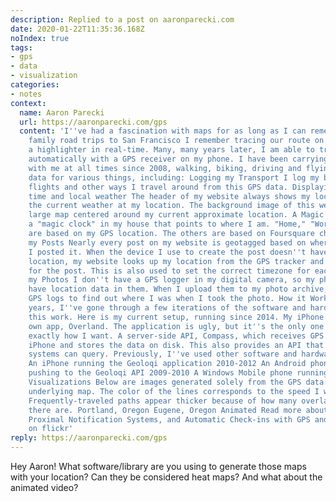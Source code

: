 ```yaml
---
description: Replied to a post on aaronparecki.com
date: 2020-01-22T11:35:36.168Z
noIndex: true
tags:
- gps
- data
- visualization
categories:
- notes
context:
  name: Aaron Parecki
  url: https://aaronparecki.com/gps
  content: 'I''ve had a fascination with maps for as long as I can remember. During
    family road trips to San Francisco I remember tracing our route on a map with
    a highlighter in real-time. Many, many years later, I am able to trace my route
    automatically with a GPS receiver on my phone. I have been carrying a GPS tracker
    with me at all times since 2008, walking, biking, driving and flying. I use this
    data for various things, including: Logging my Transport I log my bike rides,
    flights and other ways I travel around from this GPS data. Displaying my local
    time and local weather The header of my website always shows my local time and
    the current weather at my location. The background image of this website is a
    large map centered around my current approximate location. A Magic Clock I have
    a "magic clock" in my house that points to where I am. "Home," "Work" and "Traveling"
    are based on my GPS location. The others are based on Foursquare checkins. Geotagging
    my Posts Nearly every post on my website is geotagged based on where I am when
    I posted it. When the device I use to create the post doesn''t have a source of
    location, my website looks up my location from the GPS tracker and uses that location
    for the post. This is also used to set the correct timezone for each post. Geotagging
    my Photos I don''t have a GPS logger in my digital camera, so my photos don''t
    have location data in them. When I upload them to my photo archive, I query my
    GPS logs to find out where I was when I took the photo. How it Works Over the
    years, I''ve gone through a few iterations of the software and hardware that makes
    this work. Here is my current setup, running since 2014. My iPhone running my
    own app, Overland. The application is ugly, but it''s the only one that behaves
    exactly how I want. A server-side API, Compass, which receives GPS logs from the
    iPhone and stores the data on disk. This also provides an API that various other
    systems can query. Previously, I''ve used other software and hardware: 2012-2014
    An iPhone running the Geoloqi application 2010-2012 An Android phone running Instamapper,
    pushing to the Geoloqi API 2009-2010 A Windows Mobile phone running trackr.eu
    Visualizations Below are images generated solely from the GPS data. There is no
    underlying map. The color of the lines corresponds to the speed I was traveling.
    Frequently-traveled paths appear thicker because of how many overlapping tracks
    there are. Portland, Oregon Eugene, Oregon Animated Read more about Geonotes,
    Proximal Notification Systems, and Automatic Check-ins with GPS and SMS More photos
    on flickr'
reply: https://aaronparecki.com/gps
---
```


Hey Aaron! What software/library are you using to generate those maps with your location? Can they be considered heat maps? And what about the animated video?

